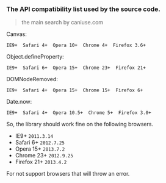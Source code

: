 ### The API compatibility list used by the source code.
> the main search by caniuse.com

Canvas: 

	IE9+  Safari 4+  Opera 10+  Chrome 4+  Firefox 3.6+

Object.defineProperty: 

	IE9+  Safari 6+  Opera 15+  Chrome 23+  Firefox 21+

DOMNodeRemoved:
	
	IE9+  Safari 4+  Opera 15+  Chrome 15+  Firefox 6+

Date.now:

	IE9+  Safari 4+  Opera 10.5+  Chrome 5+  Firefox 3.0+

So, the library should work fine on the following browsers.

- IE9+              `2011.3.14`
- Safari 6+			`2012.7.25`
- Opera 15+			`2013.7.2`
- Chrome 23+		`2012.9.25`
- Firefox 21+		`2013.4.2`

For not support browsers that will throw an error.